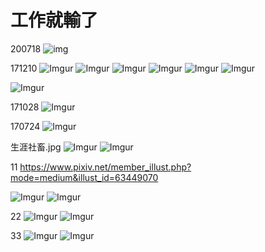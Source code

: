 # 工作就輸了
200718
![img](https://i.imgur.com/7aIjiZO.jpg)

171210
![Imgur](https://i.imgur.com/xai3PKk.png)
![Imgur](https://i.imgur.com/k3PwIpx.png)
![Imgur](https://i.imgur.com/gi4Vbrq.png)
![Imgur](https://i.imgur.com/btTsjfJ.png)
![Imgur](https://i.imgur.com/yvNZvJ7.png)
![Imgur](https://i.imgur.com/2WRPcAd.jpg)


![Imgur](https://i.imgur.com/OQhLJ1X.jpg)


171028
![Imgur](https://i.imgur.com/SdscYCB.jpg)

170724
![Imgur](http://i.imgur.com/LuQCYlZ.jpg)


生涯社畜.jpg
![Imgur](http://i.imgur.com/46TuNoj.jpg)
![Imgur](http://i.imgur.com/q6PYrkg.jpg)

11
https://www.pixiv.net/member_illust.php?mode=medium&illust_id=63449070

![Imgur](http://i.imgur.com/dn6XTGL.jpg)
![Imgur](http://i.imgur.com/2JwaKof.jpg)

22
![Imgur](http://i.imgur.com/iv6exxC.jpg)
![Imgur](http://i.imgur.com/Abv82XI.jpg)

33
![Imgur](http://i.imgur.com/6YauUFB.jpg)
![Imgur](https://i.imgur.com/OzbIftW.jpg)


